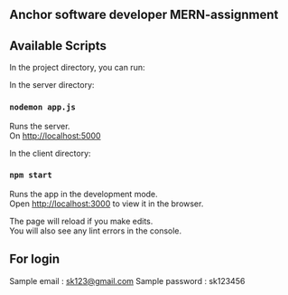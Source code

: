 ## Anchor software developer MERN-assignment

## Available Scripts

In the project directory, you can run:

In the server directory:

### `nodemon app.js`

Runs the server.\
On [http://localhost:5000](http://localhost:5000)

In the client directory:

### `npm start`

Runs the app in the development mode.\
Open [http://localhost:3000](http://localhost:3000) to view it in the browser.

The page will reload if you make edits.\
You will also see any lint errors in the console.

## For login

Sample email : sk123@gmail.com
Sample password : sk123456

